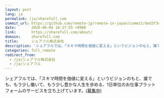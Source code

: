 ```yaml
---
layout: post
lang: ja
permalink: /ja/sharefull_com
commit_url: https://github.com/remote-jp/remote-in-japan/commit/ded3f3ef2d93aa7304dba7080f5e519f08491462
date:       2020-06-04 18:37:55 +0900
link:       https://sharefull.com/about/
domain:     sharefull.com
title:      シェアフル株式会社
description: 'シェアフルでは、「スキマ時間を価値に変える」というビジョンのもと、誰でも、もう少し働いて、もう少し豊かな人生を歩める、1日単位のお仕事プラットフォームのサービスを立ち上げています。(募集中)'
categories: full_remote
redirect_from:
  - /ja/シェアフル株式会社
  - /ja/シェアフル
---
```


<p>シェアフルでは、「スキマ時間を価値に変える」というビジョンのもと、誰でも、もう少し働いて、もう少し豊かな人生を歩める、1日単位のお仕事プラットフォームのサービスを立ち上げています。<a href="https://www.wantedly.com/companies/sharefull/projects">(募集中)</a></p>
